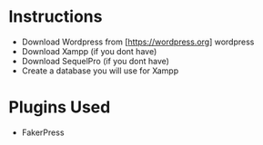 # Instructions
- Download Wordpress from [https://wordpress.org] wordpress
- Download Xampp (if you dont have)
- Download SequelPro (if you dont have)
- Create a database you will use for Xampp

# Plugins Used
- FakerPress